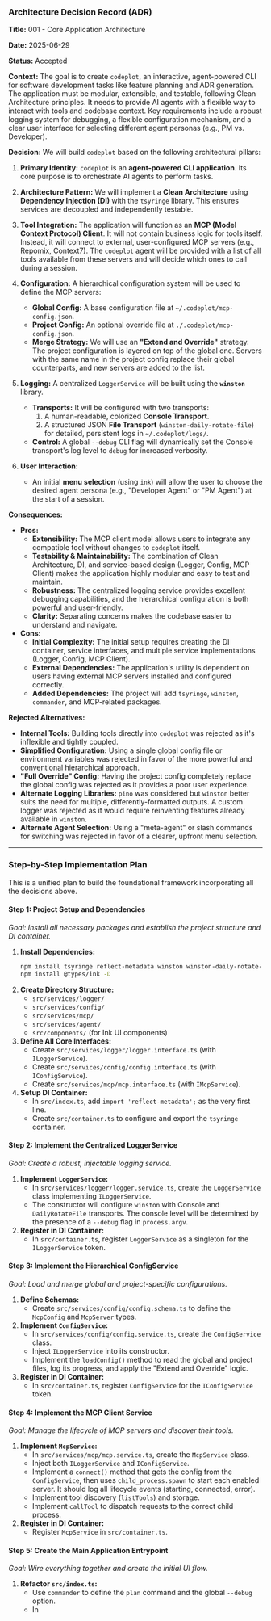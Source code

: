 ### Architecture Decision Record (ADR)

**Title:** 001 - Core Application Architecture

**Date:** 2025-06-29

**Status:** Accepted

**Context:**
The goal is to create `codeplot`, an interactive, agent-powered CLI for software development tasks like feature planning and ADR generation. The application must be modular, extensible, and testable, following Clean Architecture principles. It needs to provide AI agents with a flexible way to interact with tools and codebase context. Key requirements include a robust logging system for debugging, a flexible configuration mechanism, and a clear user interface for selecting different agent personas (e.g., PM vs. Developer).

**Decision:**
We will build `codeplot` based on the following architectural pillars:

1.  **Primary Identity:** `codeplot` is an **agent-powered CLI application**. Its core purpose is to orchestrate AI agents to perform tasks.

2.  **Architecture Pattern:** We will implement a **Clean Architecture** using **Dependency Injection (DI)** with the `tsyringe` library. This ensures services are decoupled and independently testable.

3.  **Tool Integration:** The application will function as an **MCP (Model Context Protocol) Client**. It will not contain business logic for tools itself. Instead, it will connect to external, user-configured MCP servers (e.g., Repomix, Context7). The `codeplot` agent will be provided with a list of all tools available from these servers and will decide which ones to call during a session.

4.  **Configuration:** A hierarchical configuration system will be used to define the MCP servers:
    - **Global Config:** A base configuration file at `~/.codeplot/mcp-config.json`.
    - **Project Config:** An optional override file at `./.codeplot/mcp-config.json`.
    - **Merge Strategy:** We will use an **"Extend and Override"** strategy. The project configuration is layered on top of the global one. Servers with the same name in the project config replace their global counterparts, and new servers are added to the list.

5.  **Logging:** A centralized `LoggerService` will be built using the **`winston`** library.
    - **Transports:** It will be configured with two transports:
      1.  A human-readable, colorized **Console Transport**.
      2.  A structured JSON **File Transport** (`winston-daily-rotate-file`) for detailed, persistent logs in `~/.codeplot/logs/`.
    - **Control:** A global `--debug` CLI flag will dynamically set the Console transport's log level to `debug` for increased verbosity.

6.  **User Interaction:**
    - An initial **menu selection** (using `ink`) will allow the user to choose the desired agent persona (e.g., "Developer Agent" or "PM Agent") at the start of a session.

**Consequences:**

- **Pros:**
  - **Extensibility:** The MCP client model allows users to integrate any compatible tool without changes to `codeplot` itself.
  - **Testability & Maintainability:** The combination of Clean Architecture, DI, and service-based design (Logger, Config, MCP Client) makes the application highly modular and easy to test and maintain.
  - **Robustness:** The centralized logging service provides excellent debugging capabilities, and the hierarchical configuration is both powerful and user-friendly.
  - **Clarity:** Separating concerns makes the codebase easier to understand and navigate.
- **Cons:**
  - **Initial Complexity:** The initial setup requires creating the DI container, service interfaces, and multiple service implementations (Logger, Config, MCP Client).
  - **External Dependencies:** The application's utility is dependent on users having external MCP servers installed and configured correctly.
  - **Added Dependencies:** The project will add `tsyringe`, `winston`, `commander`, and MCP-related packages.

**Rejected Alternatives:**

- **Internal Tools:** Building tools directly into `codeplot` was rejected as it's inflexible and tightly coupled.
- **Simplified Configuration:** Using a single global config file or environment variables was rejected in favor of the more powerful and conventional hierarchical approach.
- **"Full Override" Config:** Having the project config completely replace the global config was rejected as it provides a poor user experience.
- **Alternate Logging Libraries:** `pino` was considered but `winston` better suits the need for multiple, differently-formatted outputs. A custom logger was rejected as it would require reinventing features already available in `winston`.
- **Alternate Agent Selection:** Using a "meta-agent" or slash commands for switching was rejected in favor of a clearer, upfront menu selection.

---

### Step-by-Step Implementation Plan

This is a unified plan to build the foundational framework incorporating all the decisions above.

#### **Step 1: Project Setup and Dependencies**

_Goal: Install all necessary packages and establish the project structure and DI container._

1.  **Install Dependencies:**
    ```bash
    npm install tsyringe reflect-metadata winston winston-daily-rotate-file commander ink ink-select-input
    npm install @types/ink -D
    ```
2.  **Create Directory Structure:**
    - `src/services/logger/`
    - `src/services/config/`
    - `src/services/mcp/`
    - `src/services/agent/`
    - `src/components/` (for Ink UI components)
3.  **Define All Core Interfaces:**
    - Create `src/services/logger/logger.interface.ts` (with `ILoggerService`).
    - Create `src/services/config/config.interface.ts` (with `IConfigService`).
    - Create `src/services/mcp/mcp.interface.ts` (with `IMcpService`).
4.  **Setup DI Container:**
    - In `src/index.ts`, add `import 'reflect-metadata';` as the very first line.
    - Create `src/container.ts` to configure and export the `tsyringe` container.

#### **Step 2: Implement the Centralized LoggerService**

_Goal: Create a robust, injectable logging service._

1.  **Implement `LoggerService`:**
    - In `src/services/logger/logger.service.ts`, create the `LoggerService` class implementing `ILoggerService`.
    - The constructor will configure `winston` with Console and `DailyRotateFile` transports. The console level will be determined by the presence of a `--debug` flag in `process.argv`.
2.  **Register in DI Container:**
    - In `src/container.ts`, register `LoggerService` as a singleton for the `ILoggerService` token.

#### **Step 3: Implement the Hierarchical ConfigService**

_Goal: Load and merge global and project-specific configurations._

1.  **Define Schemas:**
    - Create `src/services/config/config.schema.ts` to define the `McpConfig` and `McpServer` types.
2.  **Implement `ConfigService`:**
    - In `src/services/config/config.service.ts`, create the `ConfigService` class.
    - Inject `ILoggerService` into its constructor.
    - Implement the `loadConfig()` method to read the global and project files, log its progress, and apply the "Extend and Override" logic.
3.  **Register in DI Container:**
    - In `src/container.ts`, register `ConfigService` for the `IConfigService` token.

#### **Step 4: Implement the MCP Client Service**

_Goal: Manage the lifecycle of MCP servers and discover their tools._

1.  **Implement `McpService`:**
    - In `src/services/mcp/mcp.service.ts`, create the `McpService` class.
    - Inject both `ILoggerService` and `IConfigService`.
    - Implement a `connect()` method that gets the config from the `ConfigService`, then uses `child_process.spawn` to start each enabled server. It should log all lifecycle events (starting, connected, error).
    - Implement tool discovery (`listTools`) and storage.
    - Implement `callTool` to dispatch requests to the correct child process.
2.  **Register in DI Container:**
    - Register `McpService` in `src/container.ts`.

#### **Step 5: Create the Main Application Entrypoint**

_Goal: Wire everything together and create the initial UI flow._

1.  **Refactor `src/index.ts`:**
    - Use `commander` to define the `plan` command and the global `--debug` option.
    - In
